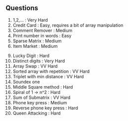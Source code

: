 Questions
---------

1. 1,2,... : Very Hard
2. Credit Card : Easy, requires a bit of array manipulation
3. Comment Remover : Medium
4. Print number in words : Easy
5. Sparse Matrix : Medium
6. Item Market : Medium
<!-- 7. Railkey Cipher : Hard -->
<!-- 8. Prime Factorization : Very Hard -->
9. Lucky Digit : Hard
10. Distinct digits : Very Hard
11. Array Swap : VV Hard
12. Sorted array with repetition : VV Hard
13. Triplet with min distance : VV Hard
14. Soundex one
15. Middle Square method : Hard
16. Spiral of 1 -> n^2 : Hard
17. Sum of Submatrix : VV Hard
18. Phone key press : Medium
19. Reverse phone key press : Hard
20. Queen Attacking : Hard
